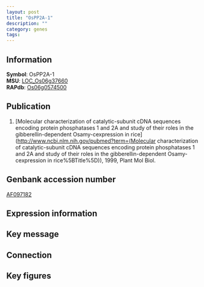 ```yaml
---
layout: post
title: "OsPP2A-1"
description: ""
category: genes
tags: 
---
```


## Information
__Symbol__: OsPP2A-1  
__MSU__: [LOC_Os06g37660](http://rice.plantbiology.msu.edu/cgi-bin/ORF_infopage.cgi?orf=LOC_Os06g37660)  
__RAPdb__: [Os06g0574500](http://rapdb.dna.affrc.go.jp/viewer/gbrowse_details/irgsp1?name=Os06g0574500)  

## Publication
1. [Molecular characterization of catalytic-subunit cDNA sequences encoding protein phosphatases 1 and 2A and study of their roles in the gibberellin-dependent Osamy-cexpression in rice](http://www.ncbi.nlm.nih.gov/pubmed?term=(Molecular characterization of catalytic-subunit cDNA sequences encoding protein phosphatases 1 and 2A and study of their roles in the gibberellin-dependent Osamy-cexpression in rice%5BTitle%5D)), 1999, Plant Mol Biol.

## Genbank accession number
[AF097182](http://www.ncbi.nlm.nih.gov/nuccore/AF097182)

## Expression information

## Key message

## Connection

## Key figures


